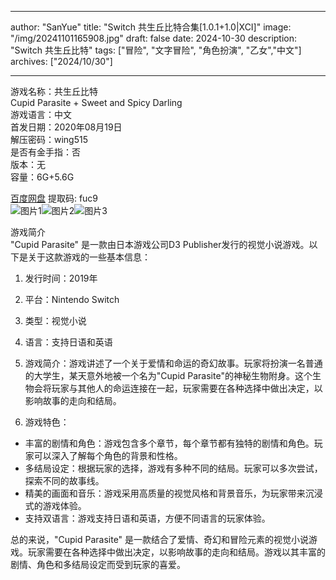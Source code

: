 
---
author: "SanYue"
title: "Switch 共生丘比特合集[1.0.1+1.0|XCI]"
image: "/img/20241101165908.jpg"
draft: false
date: 2024-10-30
description: "Switch 共生丘比特"
tags: ["冒险", "文字冒险", "角色扮演", "乙女","中文"]
archives: ["2024/10/30"]

---

游戏名称：共生丘比特   
Cupid Parasite + Sweet and Spicy Darling    
游戏语言：中文  
首发日期：2020年08月19日  
解压密码：wing515  
是否有金手指：否  
版本：无   
容量：6G+5.6G

[百度网盘](https://pan.baidu.com/s/1OAwgdximZYZvXDsFyBDhSw) 提取码: fuc9  
![图片1](/img/vyS2CW.jpg)![图片2](/img/PaaOoD.jpg)![图片3](/img/bMDoti.jpg)  

游戏简介  
"Cupid Parasite" 是一款由日本游戏公司D3 Publisher发行的视觉小说游戏。以下是关于这款游戏的一些基本信息：

1. 发行时间：2019年

2. 平台：Nintendo Switch

3. 类型：视觉小说

4. 语言：支持日语和英语

5. 游戏简介：游戏讲述了一个关于爱情和命运的奇幻故事。玩家将扮演一名普通的大学生，某天意外地被一个名为"Cupid Parasite"的神秘生物附身。这个生物会将玩家与其他人的命运连接在一起，玩家需要在各种选择中做出决定，以影响故事的走向和结局。

6. 游戏特色：
- 丰富的剧情和角色：游戏包含多个章节，每个章节都有独特的剧情和角色。玩家可以深入了解每个角色的背景和性格。
- 多结局设定：根据玩家的选择，游戏有多种不同的结局。玩家可以多次尝试，探索不同的故事线。
- 精美的画面和音乐：游戏采用高质量的视觉风格和背景音乐，为玩家带来沉浸式的游戏体验。
- 支持双语言：游戏支持日语和英语，方便不同语言的玩家体验。

总的来说，"Cupid Parasite" 是一款结合了爱情、奇幻和冒险元素的视觉小说游戏。玩家需要在各种选择中做出决定，以影响故事的走向和结局。游戏以其丰富的剧情、角色和多结局设定而受到玩家的喜爱。
